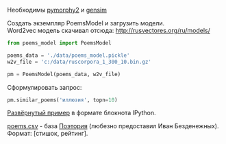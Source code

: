 
Необходимы [pymorphy2](https://pymorphy2.readthedocs.org/en/latest/) и [gensim](https://radimrehurek.com/gensim/)

Создать экземпляр PoemsModel и загрузить модели.<br>
Word2vec модель скачивал отсюда: http://rusvectores.org/ru/models/
```python
from poems_model import PoemsModel

poems_data = './data/poems_model.pickle'
w2v_file = 'c:/data/ruscorpora_1_300_10.bin.gz'

pm = PoemsModel(poems_data, w2v_file)
```
Сформулировать запрос:
```python
pm.similar_poems('иллюзия', topn=10)
```

[Развёрнутый пример](https://github.com/drafterleo/pie-poem/blob/master/example.ipynb) в формате блокнота IPython. 

[poems.csv](https://github.com/drafterleo/pie-poem/blob/master/poems.csv) - база [Поэтория](http://poetory.ru/) (любезно предоставил Иван Безденежных). Формат: [стишок, рейтинг]. 


